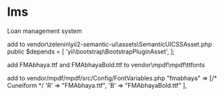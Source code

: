 # lms
Loan management system

add to vendor\zelenin\yii2-semantic-ui\assets\SemanticUICSSAsset.php
public $depends = [
	'yii\bootstrap\BootstrapPluginAsset',
];


add FMAbhaya.ttf and FMAbhayaBold.ttf to vendor\mpdf\mpdf\ttfonts

add to vendor/mpdf/mpdf/src/Config/FontVariables.php
"fmabhaya" => [/* Cuneiform */
	'R' => "FMAbhaya.ttf",
	'B' => "FMAbhayaBold.ttf"
],